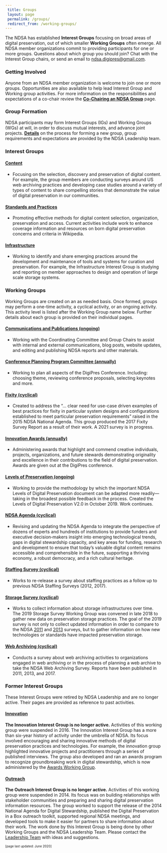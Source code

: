 ```yaml
---
 title: Groups
 layout: page
 permalink: /groups/ 
 redirect_from: /working-groups/
---
```


<p>The NDSA has established <strong>Interest Groups</strong> focusing on broad areas of digital preservation, out of which smaller <strong>Working Groups</strong> often emerge. All NDSA member organizations commit to providing participants for one or more groups. Questions about which group you should join? Chat with the Interest Group chairs, or send an email to <a href="mailto:ndsa.digipres@gmail.com">ndsa.digipres@gmail.com</a>.</p>
<h3>Getting Involved</h3>
<p>Anyone from an NDSA member organization is welcome to join one or more groups.  Opportunities are also available to help lead Interest Group and Working group activities.  For more information on the responsibilities and expectations of a co-chair review the <a style="font-weight:bold" href="/groups/co-chairing/">Co-Chairing an NDSA Group</a> page.</p>  
<h3>Group Formation</h3>
<p>NDSA participants may form Interest Groups (IGs) and Working Groups (WGs) at will, in order to discuss mutual interests, and advance joint projects. <a style="font-weight:bold" href="/groups/formation/">Details</a> on the process for forming a new group, group requirements and expectations are provided by the NDSA Leadership team.</p>

<!--<p>This process is self-organizing and light-weight. NDSA requires only that groups must be documented publicly, be open to participation, be transparent in discussion and outputs, have a designated Facilitator, and garner the involvement of at least three individual participants from different NDSA organizations. Interest Groups will remain the gateway for new members into NDSA activities. WGs and IGs are encouraged and authorized to share news, events, calls for comments, and draft outputs (with appropriate NDSA branding and WG attribution) through the NDSA mailing lists and social media channels. Details on group requirements and formation process can Please contact the NDSA Leadership team if you would like to form a new group:<a href="mailto:ndsa.digipres@gmail.com">ndsa.digipres@gmail.com</a>
</p>-->

<h3>Interest Groups</h3>

<h4><a href="/groups/content/">Content</a></h4>
<ul><li><p>Focusing on the selection, discovery and preservation of digital content. For example, the group members are conducting surveys around US web archiving practices and developing case studies around a variety of types of content to share compelling stories
    that demonstrate the value of digital preservation in our communities.
</p></li></ul>

<h4><a href="/groups/standards-and-practices/">Standards and Practices</a></h4>
<ul><li><p>Promoting effective methods for digital content selection, organization, preservation and access. Current activities include work to enhance coverage information and resources on born digital preservation concerns and criteria in Wikipedia.</p></li></ul>

<h4><a href="/groups/infrastructure/">Infrastructure</a></h4>
<ul><li><p>Working to identify and share emerging practices around the development and maintenance of tools and systems for curation and preservation. For example, the Infrastructure Interest Group is studying and reporting on member approaches to design and operation
    of large scale storage systems.</p></li></ul>

<h3>Working Groups</h3>
<p>Working Groups are created on an as needed basis.  Once formed, groups may perform a one-time activity, a cyclical activity, or an ongoing activity.  This activity level is listed after the Working Group name below.  Further details about each group is provided on their individual pages.</p>

<h4><a href="/groups/communications-publications/">Communications and Publications (ongoing)</a></h4>
<ul><li><p>Working with the Coordinating Committee and Group Chairs to assist with internal and external communications, blog posts, website updates, and editing and publishing NDSA reports and other materials.</p></li></ul>

<h4><a href="/conference/">Conference Planning Program Committee (annually)</a></h4>
<ul><li><p>Working to plan all aspects of the DigiPres Conference.  Including: choosing theme, reviewing conference proposals, selecting keynotes and more.</p></li></ul>

<h4><a href="/groups/fixity/">Fixity (cyclical)</a></h4>
<ul><li><p>Created to address the “… clear need for use-case driven examples of best practices for fixity in particular system designs and configurations established to meet particular preservation requirements” raised in the 2015 NDSA National Agenda. This group produced the 2017 Fixity Survey Report as a result of their work. A 2021 survey is in progress.</p></li></ul>

<h4><a href="/groups/innovation-awards/">Innovation Awards (annually)</a></h4>
<ul><li><p>Administering awards that highlight and commend creative individuals, projects, organizations, and future stewards demonstrating originality and excellence in their contributions to the field of digital preservation. Awards are given out at the DigiPres conference.</p></li></ul>

<h4><a href="/groups/levels-of-preservation/">Levels of Preservation (ongoing)</a></h4>
<ul><li><p>Working to provide the methodology by which the important NDSA Levels of Digital Preservation document can be adapted more readily—taking in the broadest possible feedback in the process. Created the Levels of Digital Preservation V2.0 in October 2019. Work continues.</p></li></ul>

<h4><a href="/groups/national-agenda/">NDSA Agenda (cyclical)</a></h4>
<ul><li><p>Revising and updating the NDSA Agenda to integrate the perspective of dozens of experts and hundreds of institutions to provide funders and executive decision‐makers insight into emerging technological trends, gaps in digital stewardship capacity,
    and key areas for funding, research and development to ensure that today’s valuable digital content remains accessible and comprehensible in the future, supporting a thriving economy, a robust democracy, and a rich cultural heritage.</p></li></ul>

<h4><a href="/groups/staffing/">Staffing Survey (cyclical)</a></h4>
<ul><li><p>Works to re-release a survey about staffing practices as a follow up to previous NDSA Staffing Surveys (2012, 2017).</p></li></ul>

<h4><a href="/groups/storage-survey/">Storage Survey (cyclical)</a></h4>
<ul><li><p>Works to collect information about storage infrastructures over time.  The 2019 Storage Survey Working Group was convened in late 2018 to gather new data on preservation storage practices. The goal of the 2019 survey is not only to collect updated information in order to compare to the NDSA <a href='https://hdl.handle.net/1902.1/19768'>2011</a> and <a href='https://doi.org/10.7910/DVN/8NYC97'>2013</a> surveys, but to gather information on how new technologies or standards have impacted preservation storage.</p></li></ul>

<h4><a href="/groups/content/">Web Archiving (cyclical)</a></h4>
<ul><li><p>Conducts a survey about web archiving activities to organizations engaged in web archiving or in the process of planning a web archive to take the NDSA Web Archiving Survey. Reports have been published in 2011, 2013, and 2017.</p></li></ul>

<h3>Former Interest Groups</h3>
<p>These Interest Groups were retired by NDSA Leadership and are no longer active.  Their pages are provided as reference to past activities.</p>

<h4><a href="/groups/innovation/">Innovation</a></h4>
<p>
    <strong>The Innovation Interest Group is no longer active.</strong> Activities of this working group were suspended in 2016. The Innovation Interest Group has a more than six-year history of activity under the umbrella of NDSA. Its focus involved
    encouraging and sharing innovative methods of digital preservation practices and technologies. For example, the innovation group highlighted innovative projects and practitioners through a series of published interviews. The group also developed and
    ran an awards program to recognize groundbreaking work in digital stewardship, which is now administered by the <a href="http://ndsa.org/awards/">Awards Working Group</a>.
</p>

<h4><a href="/groups/outreach/">Outreach</a></h4>
<p>
    <strong>The Outreach Interest Group is no longer active.</strong> Activities of this working group were suspended in 2014. Its focus was on building relationships with stakeholder communities and preparing and sharing digital preservation information
    resources. The group worked to support the release of the 2014 National Agenda for Digital Stewardship, published the Digital Preservation in a Box outreach toolkit, supported regional NDSA meetings, and developed tools to make it easier for partners
    to share information about their work. The work done by this Interest Group is being done by other Working Groups and the NDSA Leadership Team. Please contact the <a href="http://ndsa.org/leadership/">Leadership Team</a> with ideas and suggestions.</p>
 
<font size="1">[page last updated: June 2020]</font>